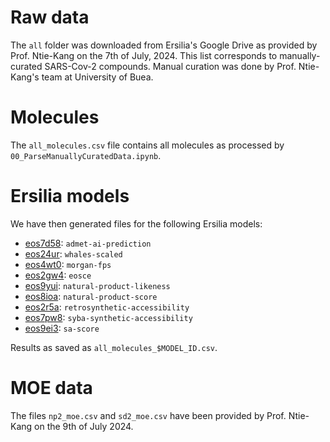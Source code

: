 # Raw data

The `all` folder was downloaded from Ersilia's Google Drive as provided by Prof. Ntie-Kang on the 7th of July, 2024.
This list corresponds to manually-curated SARS-Cov-2 compounds. Manual curation was done by Prof. Ntie-Kang's team at University of Buea.

# Molecules

The `all_molecules.csv` file contains all molecules as processed by `00_ParseManuallyCuratedData.ipynb`.

# Ersilia models

We have then generated files for the following Ersilia models:
- [eos7d58](https://github.com/ersilia-os/eos7d58): `admet-ai-prediction`
- [eos24ur](https://github.com/ersilia-os/eos24ur): `whales-scaled`
- [eos4wt0](https://github.com/ersilia-os/eos4wt0): `morgan-fps`
- [eos2gw4](https://github.com/ersilia-os/eos2gw4): `eosce`
- [eos9yui](https://github.com/ersilia-os/eos9yui): `natural-product-likeness`
- [eos8ioa](https://github.com/ersilia-os/eos8ioa): `natural-product-score`
- [eos2r5a](https://github.com/ersilia-os/eos2r5a): `retrosynthetic-accessibility`
- [eos7pw8](https://github.com/ersilia-os/eos7pw8): `syba-synthetic-accessibility`
- [eos9ei3](https://github.com/ersilia-os/eos9ei3): `sa-score`

Results as saved as `all_molecules_$MODEL_ID.csv`.

# MOE data

The files `np2_moe.csv` and `sd2_moe.csv` have been provided by Prof. Ntie-Kang on the 9th of July 2024.

